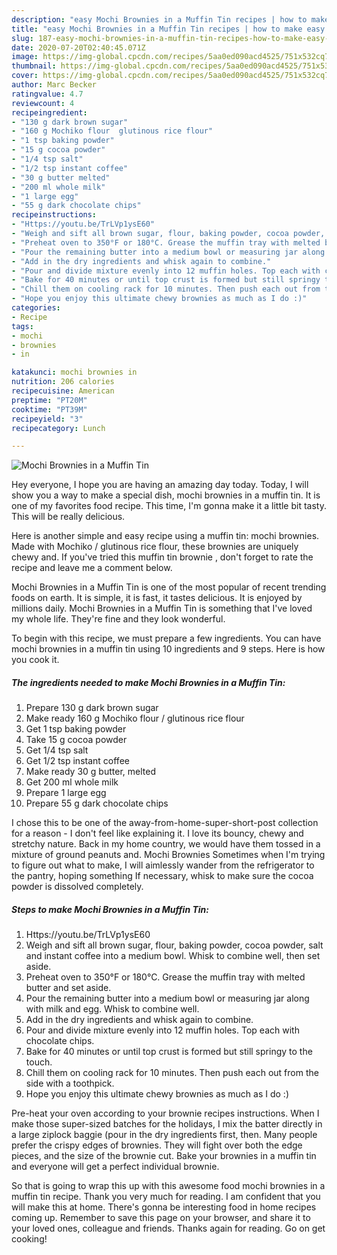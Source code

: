 ```yaml
---
description: "easy Mochi Brownies in a Muffin Tin recipes | how to make easy Mochi Brownies in a Muffin Tin"
title: "easy Mochi Brownies in a Muffin Tin recipes | how to make easy Mochi Brownies in a Muffin Tin"
slug: 187-easy-mochi-brownies-in-a-muffin-tin-recipes-how-to-make-easy-mochi-brownies-in-a-muffin-tin
date: 2020-07-20T02:40:45.071Z
image: https://img-global.cpcdn.com/recipes/5aa0ed090acd4525/751x532cq70/mochi-brownies-in-a-muffin-tin-recipe-main-photo.jpg
thumbnail: https://img-global.cpcdn.com/recipes/5aa0ed090acd4525/751x532cq70/mochi-brownies-in-a-muffin-tin-recipe-main-photo.jpg
cover: https://img-global.cpcdn.com/recipes/5aa0ed090acd4525/751x532cq70/mochi-brownies-in-a-muffin-tin-recipe-main-photo.jpg
author: Marc Becker
ratingvalue: 4.7
reviewcount: 4
recipeingredient:
- "130 g dark brown sugar"
- "160 g Mochiko flour  glutinous rice flour"
- "1 tsp baking powder"
- "15 g cocoa powder"
- "1/4 tsp salt"
- "1/2 tsp instant coffee"
- "30 g butter melted"
- "200 ml whole milk"
- "1 large egg"
- "55 g dark chocolate chips"
recipeinstructions:
- "Https://youtu.be/TrLVp1ysE60"
- "Weigh and sift all brown sugar, flour, baking powder, cocoa powder, salt and instant coffee into a medium bowl. Whisk to combine well, then set aside."
- "Preheat oven to 350°F or 180°C. Grease the muffin tray with melted butter and set aside."
- "Pour the remaining butter into a medium bowl or measuring jar along with milk and egg. Whisk to combine well."
- "Add in the dry ingredients and whisk again to combine."
- "Pour and divide mixture evenly into 12 muffin holes. Top each with chocolate chips."
- "Bake for 40 minutes or until top crust is formed but still springy to the touch."
- "Chill them on cooling rack for 10 minutes. Then push each out from the side with a toothpick."
- "Hope you enjoy this ultimate chewy brownies as much as I do :)"
categories:
- Recipe
tags:
- mochi
- brownies
- in

katakunci: mochi brownies in 
nutrition: 206 calories
recipecuisine: American
preptime: "PT20M"
cooktime: "PT39M"
recipeyield: "3"
recipecategory: Lunch

---
```



![Mochi Brownies in a Muffin Tin](https://img-global.cpcdn.com/recipes/5aa0ed090acd4525/751x532cq70/mochi-brownies-in-a-muffin-tin-recipe-main-photo.jpg)

Hey everyone, I hope you are having an amazing day today. Today, I will show you a way to make a special dish, mochi brownies in a muffin tin. It is one of my favorites food recipe. This time, I'm gonna make it a little bit tasty. This will be really delicious.

Here is another simple and easy recipe using a muffin tin: mochi brownies. Made with Mochiko / glutinous rice flour, these brownies are uniquely chewy and. If you&#39;ve tried this muffin tin brownie , don&#39;t forget to rate the recipe and leave me a comment below.

Mochi Brownies in a Muffin Tin is one of the most popular of recent trending foods on earth. It is simple, it is fast, it tastes delicious. It is enjoyed by millions daily. Mochi Brownies in a Muffin Tin is something that I've loved my whole life. They're fine and they look wonderful.


To begin with this recipe, we must prepare a few ingredients. You can have mochi brownies in a muffin tin using 10 ingredients and 9 steps. Here is how you cook it.

<!--inarticleads1-->

##### The ingredients needed to make Mochi Brownies in a Muffin Tin:

1. Prepare 130 g dark brown sugar
1. Make ready 160 g Mochiko flour / glutinous rice flour
1. Get 1 tsp baking powder
1. Take 15 g cocoa powder
1. Get 1/4 tsp salt
1. Get 1/2 tsp instant coffee
1. Make ready 30 g butter, melted
1. Get 200 ml whole milk
1. Prepare 1 large egg
1. Prepare 55 g dark chocolate chips


I chose this to be one of the away-from-home-super-short-post collection for a reason - I don&#39;t feel like explaining it. I love its bouncy, chewy and stretchy nature. Back in my home country, we would have them tossed in a mixture of ground peanuts and. Mochi Brownies Sometimes when I&#39;m trying to figure out what to make, I will aimlessly wander from the refrigerator to the pantry, hoping something If necessary, whisk to make sure the cocoa powder is dissolved completely. 

<!--inarticleads2-->

##### Steps to make Mochi Brownies in a Muffin Tin:

1. Https://youtu.be/TrLVp1ysE60
1. Weigh and sift all brown sugar, flour, baking powder, cocoa powder, salt and instant coffee into a medium bowl. Whisk to combine well, then set aside.
1. Preheat oven to 350°F or 180°C. Grease the muffin tray with melted butter and set aside.
1. Pour the remaining butter into a medium bowl or measuring jar along with milk and egg. Whisk to combine well.
1. Add in the dry ingredients and whisk again to combine.
1. Pour and divide mixture evenly into 12 muffin holes. Top each with chocolate chips.
1. Bake for 40 minutes or until top crust is formed but still springy to the touch.
1. Chill them on cooling rack for 10 minutes. Then push each out from the side with a toothpick.
1. Hope you enjoy this ultimate chewy brownies as much as I do :)


Pre-heat your oven according to your brownie recipes instructions. When I make those super-sized batches for the holidays, I mix the batter directly in a large ziplock baggie (pour in the dry ingredients first, then. Many people prefer the crispy edges of brownies. They will fight over both the edge pieces, and the size of the brownie cut. Bake your brownies in a muffin tin and everyone will get a perfect individual brownie. 

So that is going to wrap this up with this awesome food mochi brownies in a muffin tin recipe. Thank you very much for reading. I am confident that you will make this at home. There's gonna be interesting food in home recipes coming up. Remember to save this page on your browser, and share it to your loved ones, colleague and friends. Thanks again for reading. Go on get cooking!
